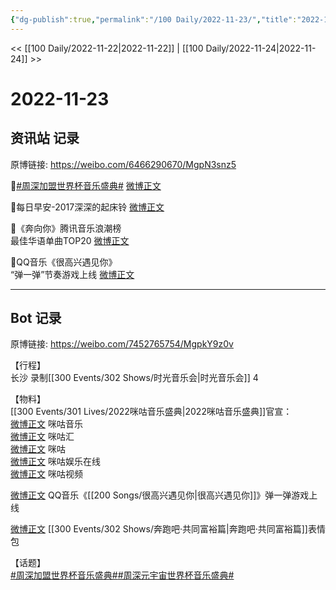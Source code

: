 ```yaml
---
{"dg-publish":true,"permalink":"/100 Daily/2022-11-23/","title":"2022-11-23","created":"2022-11-24T17:46:43.000+08:00","updated":"2023-01-09T19:09:14.539+08:00"}
---
```



<< [[100 Daily/2022-11-22\|2022-11-22]] | [[100 Daily/2022-11-24\|2022-11-24]] >>

# 2022-11-23

## 资讯站 记录

原博链接: https://weibo.com/6466290670/MgpN3snz5

💫[#周深加盟世界杯音乐盛典#](https://s.weibo.com/weibo?q=%23%E5%91%A8%E6%B7%B1%E5%8A%A0%E7%9B%9F%E4%B8%96%E7%95%8C%E6%9D%AF%E9%9F%B3%E4%B9%90%E7%9B%9B%E5%85%B8%23) [微博正文](https://m.weibo.cn/6466290670/4838916501538139)

💫每日早安-2017深深的起床铃 [微博正文](https://m.weibo.cn/6466290670/4838889094648619)

💫《奔向你》腾讯音乐浪潮榜  
最佳华语单曲TOP20 [微博正文](https://m.weibo.cn/6466290670/4838999913401218)

💫QQ音乐《很高兴遇见你》  
“弹一弹”节奏游戏上线 [微博正文](https://m.weibo.cn/6466290670/4838948587705258)

---
## Bot 记录

原博链接: https://weibo.com/7452765754/MgpkY9z0v

【行程】  
长沙 录制[[300 Events/302 Shows/时光音乐会\|时光音乐会]] 4

【物料】  
[[300 Events/301 Lives/2022咪咕音乐盛典\|2022咪咕音乐盛典]]官宣：  
[微博正文](https://m.weibo.cn/1867028705/4838914613061127) 咪咕音乐  
[微博正文](https://m.weibo.cn/5190275658/4838915560969679) 咪咕汇  
[微博正文](https://m.weibo.cn/5428441557/4838918060515994) 咪咕  
[微博正文](https://m.weibo.cn/7441318559/4838917209329438) 咪咕娱乐在线  
[微博正文](https://m.weibo.cn/1809436135/4838917348265835) 咪咕视频

[微博正文](https://m.weibo.cn/2169129705/4838937237389606) QQ音乐《[[200 Songs/很高兴遇见你\|很高兴遇见你]]》弹一弹游戏上线

[微博正文](https://m.weibo.cn/5242381821/4838967462073756) [[300 Events/302 Shows/奔跑吧·共同富裕篇\|奔跑吧·共同富裕篇]]表情包

【话题】  
[#周深加盟世界杯音乐盛典#](https://s.weibo.com/weibo?q=%23%E5%91%A8%E6%B7%B1%E5%8A%A0%E7%9B%9F%E4%B8%96%E7%95%8C%E6%9D%AF%E9%9F%B3%E4%B9%90%E7%9B%9B%E5%85%B8%23)[#周深元宇宙世界杯音乐盛典#](https://s.weibo.com/weibo?q=%23%E5%91%A8%E6%B7%B1%E5%85%83%E5%AE%87%E5%AE%99%E4%B8%96%E7%95%8C%E6%9D%AF%E9%9F%B3%E4%B9%90%E7%9B%9B%E5%85%B8%23)

